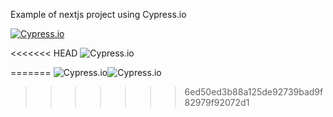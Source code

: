 Example of nextjs project using Cypress.io

<!---Start place for the badge -->
[![Cypress.io](https://img.shields.io/badge/tested%20with-Cypress-04C38E.svg)](https://www.cypress.io/)

<!---End place for the badge -->
<<<<<<< HEAD
![Cypress.io](https://img.shields.io/badge/tested%20with-Cypress-04C38E.svg)

=======
![Cypress.io](https://img.shields.io/badge/tested%20with-Cypress-04C38E.svg)![Cypress.io](https://thumbs.dreamstime.com/b/succes-19684178.jpg)
>>>>>>> 6ed50ed3b88a125de92739bad9f82979f92072d1
